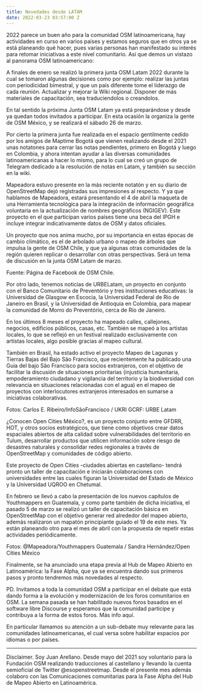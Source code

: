 ```yaml
---
title: Novedades desde LATAM
date: 2022-03-23 03:57:00 Z
---
```


2022 parece un buen año para la comunidad OSM latinoamericana, hay actividades en curso en varios países y estamos seguros que en otros ya se está planeando qué hacer, pues varias personas han manifestado su interés para retomar iniciativas a este nivel comunitario. Así que demos un vistazo al panorama OSM latinoamericano:

A finales de enero se realizó la primera junta OSM Latam 2022 durante la cual se tomaron algunas decisiones como por ejemplo: realizar las juntas con periodicidad bimestral, y que un país diferente tome el liderazgo de cada reunión. Actualizar y mejorar la Wiki regional. Disponer de más materiales de capacitación, sea traduciendolos o creandolos.

En tal sentido la próxima Junta OSM Latam ya está preparándose y desde ya quedan todos invitados a participar. En esta ocasión la organiza la gente de OSM México, y se realizará el sábado 26 de marzo. 


Por cierto la primera junta fue realizada en el espacio gentilmente cedido por los amigos de Maptime Bogotá que vienen realizando desde el 2021 unas notatones para cerrar las notas pendientes, primero en Bogotá y luego en Colombia, y ahora intentan ayudar a las diversas comunidades latinoamericanas a hacer lo mismo, para lo cual se creó un grupo de Telegram dedicado a la resolución de notas en Latam, y también su sección en la wiki. 

Mapeadora estuvo presente en la más reciente notatón y en su diario de OpenStreetMap dejó registradas sus impresiones al respecto. Y ya que hablamos de Mapeadora, estará presentando el 4 de abril la maqueta de una Herramienta tecnológica para la integración de información geográfica voluntaria en la actualización de nombres geográficos (NGIGEV). Este proyecto en el que participan varios países tiene una beca del IPGH e incluye integrar indicativamente datos de OSM y datos oficiales.

Un proyecto que nos anima mucho, por su importancia en estas épocas de cambio climático, es el de arbolado urbano o mapeo de árboles que impulsa la gente de OSM Chile, y que ya algunas otras comunidades de la región quieren replicar o desarrollar con otras perspectivas. Será un tema de discusión en la junta OSM Latam de marzo. 


Fuente: Página de Facebook de OSM Chile.

Por otro lado, tenemos noticias de URBELatam, un proyecto en conjunto con el Banco Comunitario de Preventório y tres instituciones educativas: la Universidad de Glasgow en Escocia, la Universidad Federal de Rio de Janeiro en Brasil, y la Universidad de Antioquia en Colombia, para mapear la comunidad de Morro do Preventório, cerca de Río de Janeiro. 

En los últimos 8 meses el proyecto ha mapeado calles, callejones, negocios, edificios públicos, casas, etc. También se mapeó a los artistas locales, lo que se reflejó en un festival realizado exclusivamente con artistas locales, algo posible gracias al mapeo cultural. 

También en Brasil, ha estado activo el proyecto Mapeo de Lagunas y Tierras Bajas del Bajo São Francisco, que recientemente ha publicado una Guia del bajo São Francisco para socios extranjeros, con el objetivo de facilitar la discusión de situaciones prioritarias (injusticia humanitaria, empoderamiento ciudadano y vigilancia del territorio y la biodiversidad con relevancia en situaciones relacionadas con el agua) en el mapeo de proyectos con interlocutores extranjeros interesados ​​en sumarse a iniciativas colaborativas. 


Fotos: Carlos E. Ribeiro/InfoSãoFrancisco / UKRI GCRF: URBE Latam

¿Conocen Open Cities México?, es un proyecto conjunto entre GFDRR, HOT, y otros socios estratégicos, que tiene como objetivos crear datos espaciales abiertos de alta calidad sobre vulnerabilidades del territorio en Tulum, desarrollar productos que utilicen información sobre riesgo de desastres naturales y consolidar redes regionales a través de OpenStreetMap y comunidades de código abierto.

Este proyecto de Open Cities -ciudades abiertas en castellano- tendrá pronto un taller de capacitación e iniciarán colaboraciones con universidades entre las cuales figuran la Universidad del Estado de México y la Universidad UQROO en Chetumal.

En febrero se llevó a cabo la presentación de los nuevos capítulos de Youthmappers en Guatemala, y como parte también de dicha iniciativa, el pasado 5 de marzo se realizó un taller de capacitación básica en OpenStreetMap con el objetivo generar red alrededor del mapeo abierto, además realizaron un mapatón principiante guiado el 19 de este mes. Ya están planeando otro para el mes de abril con la propuesta de repetir estas actividades periódicamente.



Fotos: @Mapeadora/Youthmappers Guatemala / Sandra Hernández/Open Cities México

Finalmente, se ha anunciado una etapa previa al Hub de Mapeo Abierto en Latinoamérica: la Fase Alpha, que ya se encuentra dando sus primeros pasos y pronto tendremos más novedades al respecto.

PD. Invitamos a toda la comunidad OSM a participar en el debate que está dando forma a la evolución y modernización de los foros comunitarios en OSM. La semana pasada se han habilitado nuevos foros basados en el software libre Discourse y esperamos que la comunidad participe y contribuya a la forma de estos foros. Más info aquí.
 
En particular llamamos su atención a un sub-debate muy relevante para las comunidades latinoamericanas, el cual versa sobre habilitar espacios por idiomas o por países. 
 

__________________________

Disclaimer. Soy Juan Arellano. Desde mayo del 2021 soy voluntario para la Fundación OSM realizando traducciones al castellano y llevando la cuenta semioficial de Twitter @esopenstreetmap. Desde el presente mes además colaboro con las Comunicaciones comunitarias para la Fase Alpha del Hub de Mapeo Abierto en Latinoamérica.
